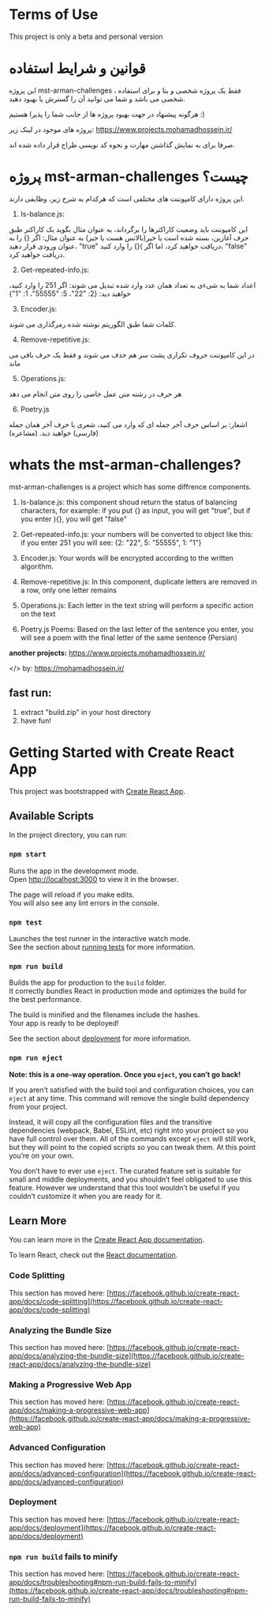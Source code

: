 # Terms of Use
This project is only a beta and personal version

# قوانین و شرایط استفاده
این پروژه mst-arman-challenges ، فقط یک پروژه شخصی و بتا و برای استفاده شخصی می باشد و شما می توانید آن را گسترش یا بهبود دهید.

هرگونه پیشنهاد در جهت بهبود پروژه ها از جانب شما را پذیرا هستیم :)

پروژه های موجود در لینک زیر:
https://www.projects.mohamadhossein.ir/

صرفا برای به نمایش گذاشتن مهارت و نحوه کد نویسی طراح قرار داده شده اند.



# پروژه mst-arman-challenges چیست؟
این پروژه دارای کامپوننت های مختلفی است که هرکدام به شرح زیر، وظایفی دارند.

1. Is-balance.js:

این کامپوننت باید وضعیت کاراکترها را برگرداند، به عنوان مثال بگوید یک کاراکتر طبق حرف آغازین، بسته شده است یا خیر(بالانس هست یا خیر)
به عنوان مثال:
اگر [](){} را به عنوان ورودی قرار دهید، "true" دریافت خواهید کرد، اما اگر []()){} را وارد کنید، "false" دریافت خواهید کرد.

2. Get-repeated-info.js:

اعداد شما به شیءی به تعداد همان عدد وارد شده  تبدیل می شوند:
اگر 251 را وارد کنید، خواهید دید: {2: "22"، 5: "55555"، 1: "1"}

3. Encoder.js:

کلمات شما طبق الگوریتم نوشته شده رمزگذاری می شوند.

4. Remove-repetitive.js:

در این کامپوننت حروف تکراری پشت سر هم حذف می شوند و فقط یک حرف باقی می ماند

5. Operations.js:

هر حرف در رشته متن عمل خاصی را روی متن انجام می دهد

6. Poetry.js

اشعار: بر اساس حرف آخر جمله ای که وارد می کنید، شعری با حرف آخر همان جمله (فارسی) خواهید دید. (مشاعره)



# whats the mst-arman-challenges?
mst-arman-challenges is a project which has some diffrence components.

1. Is-balance.js:
this component shoud return the status of balancing characters, for example:
if you put [](){} as input, you will get "true", but if you enter []()){}, you will get "false"

2. Get-repeated-info.js:
your numbers will be converted to object like this:
if you enter 251 you will see: {2: "22", 5: "55555", 1: "1"}

3. Encoder.js:
Your words will be encrypted according to the written algorithm.

4. Remove-repetitive.js:
In this component, duplicate letters are removed in a row, only one letter remains

5. Operations.js:
Each letter in the text string will perform a specific action on the text

6. Poetry.js
Poems: Based on the last letter of the sentence you enter, you will see a poem with the final letter of the same sentence (Persian)


**another projects:**
https://www.projects.mohamadhossein.ir/

</> by: https://mohamadhossein.ir/



**fast run:**
----
1. extract "build.zip" in your host directory
2. have fun!



# Getting Started with Create React App

This project was bootstrapped with [Create React App](https://github.com/facebook/create-react-app).

## Available Scripts

In the project directory, you can run:

### `npm start`

Runs the app in the development mode.\
Open [http://localhost:3000](http://localhost:3000) to view it in the browser.

The page will reload if you make edits.\
You will also see any lint errors in the console.

### `npm test`

Launches the test runner in the interactive watch mode.\
See the section about [running tests](https://facebook.github.io/create-react-app/docs/running-tests) for more information.

### `npm run build`

Builds the app for production to the `build` folder.\
It correctly bundles React in production mode and optimizes the build for the best performance.

The build is minified and the filenames include the hashes.\
Your app is ready to be deployed!

See the section about [deployment](https://facebook.github.io/create-react-app/docs/deployment) for more information.

### `npm run eject`

**Note: this is a one-way operation. Once you `eject`, you can’t go back!**

If you aren’t satisfied with the build tool and configuration choices, you can `eject` at any time. This command will remove the single build dependency from your project.

Instead, it will copy all the configuration files and the transitive dependencies (webpack, Babel, ESLint, etc) right into your project so you have full control over them. All of the commands except `eject` will still work, but they will point to the copied scripts so you can tweak them. At this point you’re on your own.

You don’t have to ever use `eject`. The curated feature set is suitable for small and middle deployments, and you shouldn’t feel obligated to use this feature. However we understand that this tool wouldn’t be useful if you couldn’t customize it when you are ready for it.

## Learn More

You can learn more in the [Create React App documentation](https://facebook.github.io/create-react-app/docs/getting-started).

To learn React, check out the [React documentation](https://reactjs.org/).

### Code Splitting

This section has moved here: [https://facebook.github.io/create-react-app/docs/code-splitting](https://facebook.github.io/create-react-app/docs/code-splitting)

### Analyzing the Bundle Size

This section has moved here: [https://facebook.github.io/create-react-app/docs/analyzing-the-bundle-size](https://facebook.github.io/create-react-app/docs/analyzing-the-bundle-size)

### Making a Progressive Web App

This section has moved here: [https://facebook.github.io/create-react-app/docs/making-a-progressive-web-app](https://facebook.github.io/create-react-app/docs/making-a-progressive-web-app)

### Advanced Configuration

This section has moved here: [https://facebook.github.io/create-react-app/docs/advanced-configuration](https://facebook.github.io/create-react-app/docs/advanced-configuration)

### Deployment

This section has moved here: [https://facebook.github.io/create-react-app/docs/deployment](https://facebook.github.io/create-react-app/docs/deployment)

### `npm run build` fails to minify

This section has moved here: [https://facebook.github.io/create-react-app/docs/troubleshooting#npm-run-build-fails-to-minify](https://facebook.github.io/create-react-app/docs/troubleshooting#npm-run-build-fails-to-minify)
